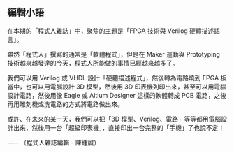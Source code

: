 ## 編輯小語

在本期的「程式人雜誌」中，聚焦的主題是「FPGA 技術與 Verilog 硬體描述語言」。

雖然「程式人」撰寫的通常是「軟體程式」，但是在 Maker 運動與 Prototyping 技術越來越發達的今天，程式人所能做的事情已經越來越多了。

我們可以用 Verilog 或 VHDL 設計「硬體描述程式」，然後轉為電路燒到 FPGA 板當中，也可以用電腦設計 3D 模型，然後用 3D 印表機列印出來，甚至可以用電腦設計電路，然後用像 Eagle 或 Altium Designer 這樣的軟體轉成 PCB 電路，之後再用雕刻機或洗電路的方式將電路做出來。

或許、在未來的某一天，我們可以把「3D 模型、Verilog、電路」等等都用電腦設計出來，然後用一台「超級印表機」，直接印出一台完整的「手機」了也說不定！

---- （程式人雜誌編輯 - 陳鍾誠）
